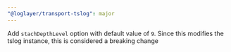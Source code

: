 ```yaml
---
"@loglayer/transport-tslog": major
---
```


Add `stachDepthLevel` option with default value of `9`. Since this modifies the tslog instance, this is considered a breaking change
